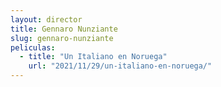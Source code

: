 ```yaml
---
layout: director
title: Gennaro Nunziante
slug: gennaro-nunziante
peliculas:
  - title: "Un Italiano en Noruega"
    url: "2021/11/29/un-italiano-en-noruega/"
---
```

